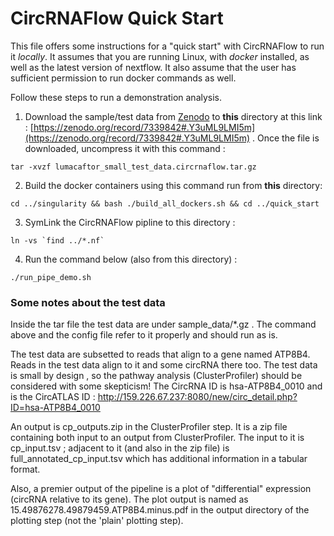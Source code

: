 # CircRNAFlow Quick Start

This file offers some instructions for a "quick start" with CircRNAFlow to run it *locally*.  It assumes that you are running Linux, with *docker* installed, as well as the latest version of nextflow.  It also assume that the user has sufficient permission to run docker commands as well.

Follow these steps to run a demonstration analysis.

1. Download the sample/test data from [Zenodo](https://zenodo.org/) to **this** directory at this link : [https://zenodo.org/record/7339842#.Y3uML9LMI5m](https://zenodo.org/record/7339842#.Y3uML9LMI5m) .  Once the file is downloaded, uncompress it with this command :
```
tar -xvzf lumacaftor_small_test_data.circrnaflow.tar.gz
```
2. Build the docker containers using this command run from **this** directory: 

```
cd ../singularity && bash ./build_all_dockers.sh && cd ../quick_start
```
3. SymLink the CircRNAFlow pipline to this directory :
```
ln -vs `find ../*.nf`
```
4. Run the command below (also from this directory) :

```
./run_pipe_demo.sh
```

### Some notes about the test data

Inside the tar file the test data are under sample_data/*.gz .   The command above and the config file refer to it properly and should run as is.

The test data are subsetted to reads that align to a gene named ATP8B4.  Reads in the test data align to it and some circRNA there too.  The test data is small by design , so the pathway analysis (ClusterProfiler) should be considered with some skepticism!  The CircRNA ID is hsa-ATP8B4_0010 and is the CircATLAS ID :  http://159.226.67.237:8080/new/circ_detail.php?ID=hsa-ATP8B4_0010

An output is cp_outputs.zip in the ClusterProfiler step.  It is a zip file containing both input to an output from ClusterProfiler.  The input to it is cp_input.tsv ; adjacent to it (and also in the zip file) is full_annotated_cp_input.tsv which has additional information in a tabular format.  

Also, a premier output of the pipeline is a plot of "differential" expression  (circRNA relative to its gene).  The plot output is named as 15.49876278.49879459.ATP8B4.minus.pdf in the output directory of the plotting step (not the 'plain' plotting step).
